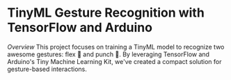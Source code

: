 # TinyML Gesture Recognition with TensorFlow and Arduino
*Overview*
This project focuses on training a TinyML model to recognize two awesome gestures: flex 💪 and punch 👊. By leveraging TensorFlow and Arduino's Tiny Machine Learning Kit, we've created a compact solution for gesture-based interactions.

